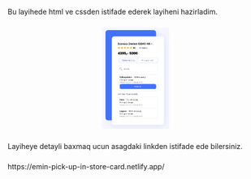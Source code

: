 <p align="left">Bu layihede html ve cssden istifade ederek layiheni hazirladim.</p>

###

<div align="center">
  <img height="200" src="https://github.com/eminazeroglu/pick-up-in-store-card/blob/master/assets/img/readme-photo.png?raw=true"  />
</div>

###

<p align="left">Layiheye detayli baxmaq ucun asagdaki linkden istifade ede bilersiniz.</p>

###

<p align="left">https://emin-pick-up-in-store-card.netlify.app/</p>

###